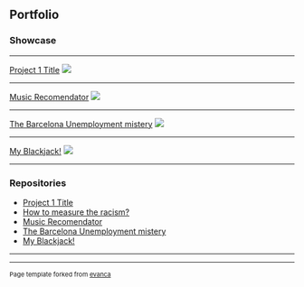 ## Portfolio

### Showcase 

---

[Project 1 Title](http://example.com/)
<img src="images/dummy_thumbnail.jpg?raw=true"/>

---

[Music Recomendator](https://github.com/FelipSamitier/Project3-Music_Recommendator)
<img src="images/dummy_thumbnail.jpg?raw=true"/>

---
[The Barcelona Unemployment mistery](https://github.com/FelipSamitier/Project-Week-2-Barcelona)
<img src="images/dummy_thumbnail.jpg?raw=true"/>

---
[My Blackjack!](https://github.com/FelipSamitier/Project1-My_Blackjack.git)
<img src="images/dummy_thumbnail.jpg?raw=true"/>

---

### Repositories

- [Project 1 Title](http://example.com/)
- [How to measure the racism?](https://github.com/FelipSamitier/Project-Week-5-Your-Own-Project)
- [Music Recomendator](https://github.com/FelipSamitier/Project3-Music_Recommendator)
- [The Barcelona Unemployment mistery](https://github.com/FelipSamitier/Project-Week-2-Barcelona)
- [My Blackjack!](https://github.com/FelipSamitier/Project1-My_Blackjack.git)

---




---
<p style="font-size:11px">Page template forked from <a href="https://github.com/evanca/quick-portfolio">evanca</a></p>
<!-- Remove above link if you don't want to attibute -->
